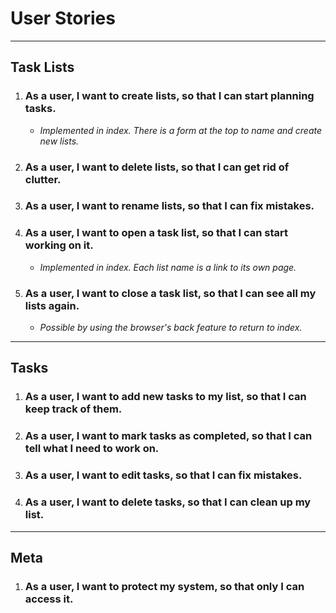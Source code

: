 # User Stories
---
## Task Lists
1. ### __As a user, I want to create lists, so that I can start planning tasks.__
    - _Implemented in index. There is a form at the top to name and create new lists._
2. ### __As a user, I want to delete lists, so that I can get rid of clutter.__
3. ### __As a user, I want to rename lists, so that I can fix mistakes.__
4. ### __As a user, I want to open a task list, so that I can start working on it.__
   - _Implemented in index. Each list name is a link to its own page._
5. ### __As a user, I want to close a task list, so that I can see all my lists again.__
   - _Possible by using the browser's back feature to return to index._
---
## Tasks
1. ### __As a user, I want to add new tasks to my list, so that I can keep track of them.__
2. ### __As a user, I want to mark tasks as completed, so that I can tell what I need to work on.__
3. ### __As a user, I want to edit tasks, so that I can fix mistakes.__
4. ### __As a user, I want to delete tasks, so that I can clean up my list.__
---
## Meta
1. ### __As a user, I want to protect my system, so that only I can access it.__